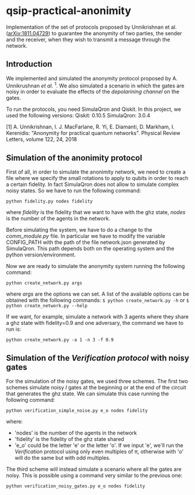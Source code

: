 qsip-practical-anonimity
=============
Implementation of the set of protocols proposed by Unnikrishnan et al. ([arXiv:1811.04729](https://arxiv.org/abs/1811.04729)) to guarantee the anonymity of two parties, the sender and the receiver, when they wish to transmit a message through the network.

## Introduction
We implemented and simulated the anonymity protocol proposed by A. Unnikrushnan *et al.* <sup>1</sup>. We also simulated a scenario in which the gates are noisy in order to evaluate the effects of the *depolarining channel* on the gates.

To run the protocols, you need SimulaQron and Qiskit. In this project, we used the following versions:
Qiskit: 0.10.5
SimulaQron: 3.0.4


[1] A. Unnikrishnan, I. J. MacFarlane, R. Yi, E. Diamanti, D. Markham, I. Kerenidis: "Anonymity for practical quantum networks". Physical Review Letters, volume 122, 24, 2018

## Simulation of the anonimity protocol
First of all, in order to simulate the anonimity network, we need to create a file where we specify the small rotations to apply to qubits in order to reach a certain fidelity. In fact SimulaQron does not allow to simulate complex noisy states.
So we have to run the following command:

```
python fidelity.py nodes fidelity
```

where *fidelity* is the fidelity that we want to have with the ghz state, *nodes* is the number of the agents in the network.

Before simulating the system, we have to do a change to the *comm_module.py* file. In particular we have to modify the variable CONFIG_PATH with the path of the file network.json generated by SimulaQron. This path depends both on the operating system and the python version/environment.

Now we are ready to simulate the anonymity system running the following command:

```
python create_network.py args
```

where *args* are the options we can set. A list of the available options can be obtained with the following commands: `$ python create_network.py -h` or `$ python create_network.py --help`

If we want, for example, simulate a network with 3 agents where they share a ghz state with fidelity=0.9 and one adversary, the command we have to run is:

```
python create_network.py -a 1 -n 3 -f 0.9
```

## Simulation of the *Verification protocol* with noisy gates
For the simulation of the noisy gates, we used three schemes. 
The first two schemes simulate noisy *I* gates at the beginning or at the end of the circuit that generates the ghz state. We can simulate this case running the following command:

```
python verification_simple_noise.py e_o nodes fidelity
```

where:
- 'nodes' is the number of the agents in the network
- 'fidelity' is the fidelity of the ghz state shared
- 'e_o' could be the letter 'e' or the letter 'o'. If we input 'e', we'll run the *Verification* protocol using only even multiples of &#960;, otherwise with 'o' will do the same but with odd multiples.

The third scheme will instead simulate a scenario where all the gates are noisy. This is possible using a command very similar to the previous one:

```
python verification_noisy_gates.py e_o nodes fidelity
```

